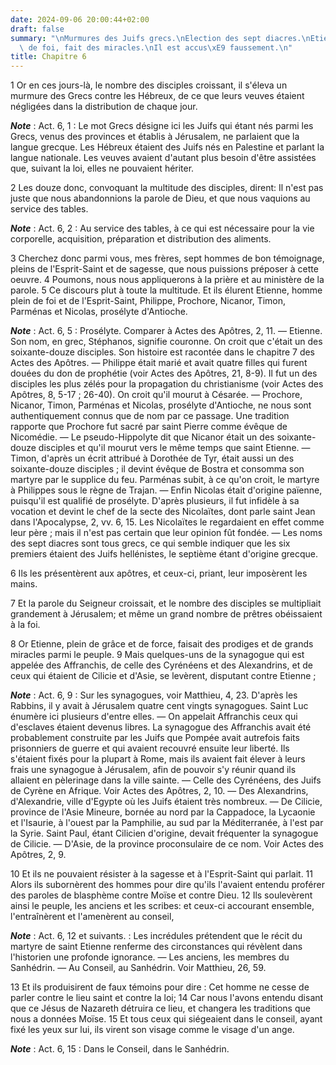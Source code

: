 ```yaml
---
date: 2024-09-06 20:00:44+02:00
draft: false
summary: "\nMurmures des Juifs grecs.\nElection des sept diacres.\nEtienne, plein\
  \ de foi, fait des miracles.\nIl est accus\xE9 faussement.\n"
title: Chapitre 6
---
```





1 Or en ces jours-là, le nombre des disciples croissant, il s'éleva un murmure des Grecs contre les Hébreux, de ce que leurs veuves étaient négligées dans la distribution de chaque jour.

***Note*** :  Act. 6, 1 : Le mot Grecs désigne ici les Juifs qui étant nés parmi les Grecs, venus des provinces et établis à Jérusalem, ne parlaient que la langue grecque. Les Hébreux étaient des Juifs nés en Palestine et parlant la langue nationale. Les veuves avaient d'autant plus besoin d'être assistées que, suivant la loi, elles ne pouvaient hériter.

2 Les douze donc, convoquant la multitude des disciples, dirent: Il n'est pas juste que nous abandonnions la parole de Dieu, et que nous vaquions au service des tables.

***Note*** :  Act. 6, 2 : Au service des tables, à ce qui est nécessaire pour la vie corporelle, acquisition, préparation et distribution des aliments.

3 Cherchez donc parmi vous, mes frères, sept hommes de bon témoignage, pleins de l'Esprit-Saint et de sagesse, que nous puissions préposer à cette oeuvre. 4 Poumons, nous nous appliquerons à la prière et au ministère de la parole. 5 Ce discours plut à toute la multitude. Et ils élurent Etienne, homme plein de foi et de l'Esprit-Saint, Philippe, Prochore, Nicanor, Timon, Parménas et Nicolas, prosélyte d'Antioche.

***Note*** :  Act. 6, 5 : Prosélyte. Comparer à Actes des Apôtres, 2, 11. ― Etienne. Son nom, en grec, Stéphanos, signifie couronne. On croit que c'était un des soixante-douze disciples. Son histoire est racontée dans le chapitre 7 des Actes des Apôtres. ― Philippe était marié et avait quatre filles qui furent douées du don de prophétie (voir Actes des Apôtres, 21, 8-9). Il fut un des disciples les plus zélés pour la propagation du christianisme (voir Actes des Apôtres, 8, 5-17 ; 26-40). On croit qu'il mourut à Césarée. ― Prochore, Nicanor, Timon, Parménas et Nicolas, prosélyte d'Antioche, ne nous sont authentiquement connus que de nom par ce passage. Une tradition rapporte que Prochore fut sacré par saint Pierre comme évêque de Nicomédie. ― Le pseudo-Hippolyte dit que Nicanor était un des soixante-douze disciples et qu'il mourut vers le même temps que saint Etienne. ― Timon, d'après un écrit attribué à Dorothée de Tyr, était aussi un des soixante-douze disciples ; il devint évêque de Bostra et consomma son martyre
par le supplice du feu. Parménas subit, à ce qu'on croit, le martyre à Philippes sous le règne de Trajan. ― Enfin Nicolas était d'origine païenne, puisqu'il est qualifié de prosélyte. D'après plusieurs, il fut infidèle à sa vocation et devint le chef de la secte des Nicolaïtes, dont parle saint Jean dans l'Apocalypse, 2, vv. 6, 15. Les Nicolaïtes le regardaient en effet comme leur père ; mais il n'est pas certain que leur opinion fût fondée. ― Les noms des sept diacres sont tous grecs, ce qui semble indiquer que les six premiers étaient des Juifs hellénistes, le septième étant d'origine grecque.

6 Ils les présentèrent aux apôtres, et ceux-ci, priant, leur imposèrent les mains.


7 Et la parole du Seigneur croissait, et le nombre des disciples se multipliait grandement à Jérusalem; et même un grand nombre de prêtres obéissaient à la foi.


8 Or Etienne, plein de grâce et de force, faisait des prodiges et de grands miracles parmi le peuple. 9 Mais quelques-uns de la synagogue qui est appelée des Affranchis, de celle des Cyrénéens et des Alexandrins, et de ceux qui étaient de Cilicie et d'Asie, se levèrent, disputant contre Etienne ;

***Note*** :  Act. 6, 9 : Sur les synagogues, voir Matthieu, 4, 23. D'après les Rabbins, il y avait à Jérusalem quatre cent vingts synagogues. Saint Luc énumère ici plusieurs d'entre elles. ― On appelait Affranchis ceux qui d'esclaves étaient devenus libres. La synagogue des Affranchis avait été probablement construite par les Juifs que Pompée avait autrefois faits prisonniers de guerre et qui avaient recouvré ensuite leur liberté. Ils s'étaient fixés pour la plupart à Rome, mais ils avaient fait élever à leurs frais une synagogue à Jérusalem, afin de pouvoir s'y réunir quand ils allaient en pèlerinage dans la ville sainte. ― Celle des Cyrénéens, des Juifs de Cyrène en Afrique. Voir Actes des Apôtres, 2, 10. ― Des Alexandrins, d'Alexandrie, ville d'Egypte où les Juifs étaient très nombreux. ― De Cilicie, province de l'Asie Mineure, bornée au nord par la Cappadoce, la Lycaonie et l'Isaurie, à l'ouest par la Pamphilie, au sud par la Méditerranée, à l'est par la Syrie. Saint Paul, étant Cilicien d'origine, devait
fréquenter la synagogue de Cilicie. ― D'Asie, de la province proconsulaire de ce nom. Voir Actes des Apôtres, 2, 9.

10 Et ils ne pouvaient résister à la sagesse et à l'Esprit-Saint qui parlait. 11 Alors ils subornèrent des hommes pour dire qu'ils l'avaient entendu proférer des paroles de blasphème contre Moïse et contre Dieu. 12 Ils soulevèrent ainsi le peuple, les anciens et les scribes: et ceux-ci accourant ensemble, l'entraînèrent et l'amenèrent au conseil,

***Note*** :  Act. 6, 12 et suivants. : Les incrédules prétendent que le récit du martyre de saint Etienne renferme des circonstances qui révèlent dans l'historien une profonde ignorance. ― Les anciens, les membres du Sanhédrin. ― Au Conseil, au Sanhédrin. Voir Matthieu, 26, 59.

13 Et ils produisirent de faux témoins pour dire : Cet homme ne cesse de parler contre le lieu saint et contre la loi; 14 Car nous l'avons entendu disant que ce Jésus de Nazareth détruira ce lieu, et changera les traditions que nous a données Moïse. 15 Et tous ceux qui siégeaient dans le conseil, ayant fixé les yeux sur lui, ils virent son visage comme le visage d'un ange.

***Note*** :  Act. 6, 15 : Dans le Conseil, dans le Sanhédrin.

